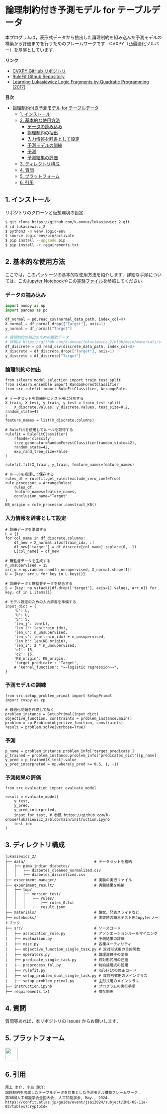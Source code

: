# 論理制約付き予測モデル for テーブルデータ

本プログラムは，表形式データから抽出した論理制約を組み込んだ予測モデルの構築から評価までを行うためのフレームワークです．CVXPY（凸最適化ソルバー）を基盤としています．

__リンク__

- [CVXPY GitHub リポジトリ](https://github.com/cvxpy/cvxpy)
- [RuleFit Github Repository](https://github.com/christophM/rulefit)
- [Learning Lukasiewicz Logic Fragments by Quadratic Programming [2017]](http://ecmlpkdd2017.ijs.si/papers/paperID223.pdf)

__目次__
- [論理制約付き予測モデル for テーブルデータ](#論理制約付き予測モデル-for-テーブルデータ)
  - [1. インストール](#1-インストール)
  - [2. 基本的な使用方法](#2-基本的な使用方法)
    - [データの読み込み](#データの読み込み)
    - [論理制約の抽出](#論理制約の抽出)
    - [入力情報を辞書として設定](#入力情報を辞書として設定)
    - [予測モデルの訓練](#予測モデルの訓練)
    - [予測](#予測)
    - [予測結果の評価](#予測結果の評価)
  - [3. ディレクトリ構成](#3-ディレクトリ構成)
  - [4. 質問](#4-質問)
  - [5. プラットフォーム](#5-プラットフォーム)
  - [6. 引用](#6-引用)


## 1. インストール

リポジトリのクローンと仮想環境の設定．

```sh
$ git clone https://github.com/k-onoue/lukasiewicz_2.git
$ cd lukasiewicz_2
$ python3 -m venv logic-env
$ source logic-env/bin/activate
$ pip install --upgrade pip
$ pip install -r requirements.txt
```

## 2. 基本的な使用方法

ここでは，このパッケージの基本的な使用方法を紹介します．詳細な手順については，この[Jupyter Notebook](https://github.com/k-onoue/lukasiewicz_2/blob/main/instruction.ipynb)やこの[実験ファイル](https://github.com/k-onoue/lukasiewicz_2/blob/main/experiment_manager/experiment_1.py)を参照してください．

### データの読み込み

```python
import numpy as np
import pandas as pd

df_normal = pd.read_csv(normal_data_path, index_col=0)
X_normal = df_normal.drop(["Target"], axis=1)
y_normal = df_normal["Target"]

# 論理制約の抽出のための離散データ
# 詳細は https://github.com/k-onoue/lukasiewicz_2/blob/main/materials/slide.pdf を参照
df_discrete = pd.read_csv(discrete_data_path, index_col=0)
X_discrete = df_discrete.drop(["Target"], axis=1)
y_discrete = df_discrete["Target"]
```

### 論理制約の抽出

```
from sklearn.model_selection import train_test_split
from sklearn.ensemble import RandomForestClassifier
from src.rulefit import RuleFitClassifier, ArrangeRules

# データセットを訓練用とテスト用に分割する
X_train, X_test, y_train, y_test = train_test_split(
    X_discrete.values, y_discrete.values, test_size=0.2, random_state=42
)
feature_names = list(X_discrete.columns)

# RuleFitを使用してルールを取得する
rulefit = RuleFitClassifier(
    rfmode='classify',
    tree_generator=RandomForestClassifier(random_state=42),
    random_state=42,
    exp_rand_tree_size=False
)

rulefit.fit(X_train, y_train, feature_names=feature_names)

# ルールを処理して保存する
rules_df = rulefit.get_rules(exclude_zero_coef=True)
rule_processor = ArrangeRules(
    rules_df,
    feature_names=feature_names,
    conclusion_name="Target"
)
KB_origin = rule_processor.construct_KB()
```

### 入力情報を辞書として設定

```
# 訓練データを準備する
L = {}
for col_name in df_discrete.columns:
    df_new = X_normal.iloc[train_idx, :]
    df_new['target'] = df_discrete[col_name].replace(0, -1)
    L[col_name] = df_new

# 無監督データを生成する
n_unsupervised = 15
arr_u = np.random.rand(n_unsupervised, X_normal.shape[1])
U = {key: arr_u for key in L.keys()}

# 訓練データと無監督データを結合する
S = {key: np.vstack([df.drop(['target'], axis=1).values, arr_u]) for key, df in L.items()}

# モデル設定のための入力辞書を準備する
input_dict = {
    'L': L,
    'U': U,
    'S': S,
    'len_j': len(L),
    'len_l': len(train_idx),
    'len_u': n_unsupervised,
    'len_s': len(train_idx) + n_unsupervised,
    'len_h': len(KB_origin),
    'len_i': 2 * n_unsupervised,
    'c1': 15,
    'c2': 15,
    'KB_origin': KB_origin,
    'target_predicate': 'Target',
    # 'kernel_function': "~~logistic regression~~",
}
```

### 予測モデルの訓練

```
from src.setup_problem_primal import SetupPrimal
import cvxpy as cp

# 最適化問題を作成して解く
problem_instance = SetupPrimal(input_dict)
objective_function, constraints = problem_instance.main()
problem = cp.Problem(objective_function, constraints)
result = problem.solve(verbose=True)
```

### 予測

```
p_name = problem_instance.problem_info['target_predicate']
p_trained = problem_instance.problem_info['predicates_dict'][p_name]
y_pred = p_trained(X_test).value
y_pred_interpreted = np.where(y_pred >= 0.5, 1, -1)
```

### 予測結果の評価

```
from src.evaluation import evaluate_model

result = evaluate_model(
    y_test,
    y_pred,
    y_pred_interpreted,
    input_for_test, # 参照 https://github.com/k-onoue/lukasiewicz_2/blob/main/instruction.ipynb
    test_idx
)
```


## 3. ディレクトリ構成

```
lukasiewicz_2/
├── data/                               # データセットを格納
│   ├── pima_indian_diabetes/
│   │   ├── diabetes_cleaned_normalized.csv
│   │   ├── diabetes_discretized.csv
├── experiment_manager/                 # 実験の実行ファイル
├── experiment_result/                  # 実験結果を格納
│   ├── tmp/
│   │   ├── version_test/
│   │   │   ├── rules/
│   │   │   │   ├── rules_0.txt
│   │   │   ├── result.json
├── materials/                          # 論文、発表スライドなど
├── notebooks/                          # 実装時の簡易テスト用Jupyterノートブック
├── src/                                # ソースコード
│   ├── association_rule.py             # アソシエーションルールマイニング
│   ├── evaluation.py                   # 予測結果の評価
│   ├── misc.py                         # 各種ユーティリティ
│   ├── objective_function_single_task.py # 双対形式用の目的関数
│   ├── operators.py                    # 論理演算子の変換
│   ├── predicate_single_task.py        # 双対形式用の述語
│   ├── preprocess_fol.py               # 制約論理式の処理
│   ├── rulefit.py                      # RuleFitの修正コード
│   ├── setup_problem_dual_single_task.py # 双対形式用のメインクラス
│   ├── setup_problem_primal.py         # 主形式用のメインクラス
├── instruction.ipynb                   # プログラムの実行手順
├── requirements.txt                    # 依存関係
```


## 4. 質問

質問等あれば，本リポジトリの Issues からお願いします．

## 5. プラットフォーム

<img src="https://upload.wikimedia.org/wikipedia/commons/3/35/Tux.svg" height=40px>

## 6. 引用

```
尾上 圭介, 小島 諒介:
論理制約を考慮したテーブルデータを対象とした予測モデル構築フレームワーク.
第38回人工知能学会全国大会, 人工知能学会, May., 2024.
https://confit.atlas.jp/guide/event/jsai2024/subject/2M1-OS-11a-02/tables?cryptoId=
```